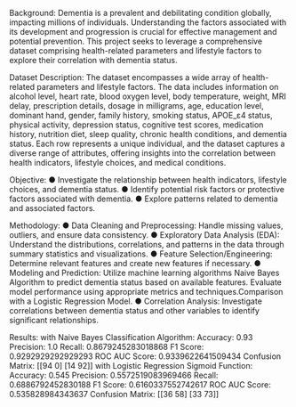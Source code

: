 Background:   Dementia is a prevalent and debilitating condition globally, impacting millions of individuals. 
Understanding the factors associated with its development and progression is crucial for effective management and potential prevention. 
This project seeks to leverage a comprehensive dataset comprising health-related parameters and lifestyle factors to explore their correlation with dementia status.

Dataset Description: The dataset encompasses a wide array of health-related parameters and lifestyle factors. The data includes information on alcohol level, heart rate, blood oxygen level, body temperature, weight,
MRI delay, prescription details, dosage in milligrams, age, education level, dominant hand, gender, family history, smoking status, APOE_ε4 status, physical activity, depression status, cognitive test scores,
medication history, nutrition diet, sleep quality, chronic health conditions, and dementia status. Each row represents a unique individual, and the dataset captures a diverse range of attributes, offering
insights into the correlation between health indicators, lifestyle choices, and medical conditions.

Objective:
● Investigate the relationship between health indicators, lifestyle choices, and dementia status.
● Identify potential risk factors or protective factors associated with dementia.
● Explore patterns related to dementia and associated factors.

Methodology:
● Data Cleaning and Preprocessing: Handle missing values, outliers, and ensure data consistency.
● Exploratory Data Analysis (EDA): Understand the distributions, correlations, and patterns in the
data through summary statistics and visualizations.
● Feature Selection/Engineering: Determine relevant features and create new features if
necessary.
● Modeling and Prediction: Utilize machine learning algorithms Naive Bayes Algorithm to predict dementia status based
on available features. Evaluate model performance using appropriate metrics and techniques.Comparison with a Logistic Regression Model.
● Correlation Analysis: Investigate correlations between dementia status and other variables to
identify significant relationships.

Results:
 with Naive Bayes Classification Algorithm:
 Accuracy: 0.93
Precision: 1.0
Recall: 0.8679245283018868
F1 Score: 0.9292929292929293
ROC AUC Score: 0.9339622641509434
Confusion Matrix:
 [[94  0]
 [14 92]]
with Logistic Regression Sigmoid Function:
Accuracy: 0.545
Precision: 0.5572519083969466
Recall: 0.6886792452830188
F1 Score: 0.6160337552742617
ROC AUC Score: 0.535828984343637
Confusion Matrix:
 [[36 58]
 [33 73]]

